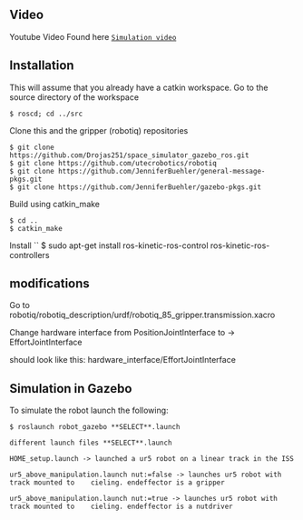 ## Video 
Youtube Video Found here 
 [`Simulation video`](https://www.youtube.com/watch?v=D5-rLQVlVaE)

## Installation

This will assume that you already have a catkin workspace. Go to the source directory of the workspace
  ```
  $ roscd; cd ../src
  ```
Clone this and the gripper (robotiq) repositories
  ```
  $ git clone https://github.com/Drojas251/space_simulator_gazebo_ros.git
  $ git clone https://github.com/utecrobotics/robotiq
  $ git clone https://github.com/JenniferBuehler/general-message-pkgs.git
  $ git clone https://github.com/JenniferBuehler/gazebo-pkgs.git
  ```
Build using catkin_make
  ```
  $ cd ..
  $ catkin_make
  ```

Install 
  ``
  $ sudo apt-get install ros-kinetic-ros-control ros-kinetic-ros-controllers

## modifications 

Go to robotiq/robotiq_description/urdf/robotiq_85_gripper.transmission.xacro

Change hardware interface from PositionJointInterface to -> EffortJointInterface

should look like this: <hardwareInterface>hardware_interface/EffortJointInterface</hardwareInterface>



## Simulation in Gazebo

To simulate the robot launch the following:
  ```
  $ roslaunch robot_gazebo **SELECT**.launch

different launch files **SELECT**.launch 

HOME_setup.launch -> launched a ur5 robot on a linear track in the ISS

ur5_above_manipulation.launch nut:=false -> launches ur5 robot with track mounted to    cieling. endeffector is a gripper

ur5_above_manipulation.launch nut:=true -> launches ur5 robot with track mounted to    cieling. endeffector is a nutdriver

